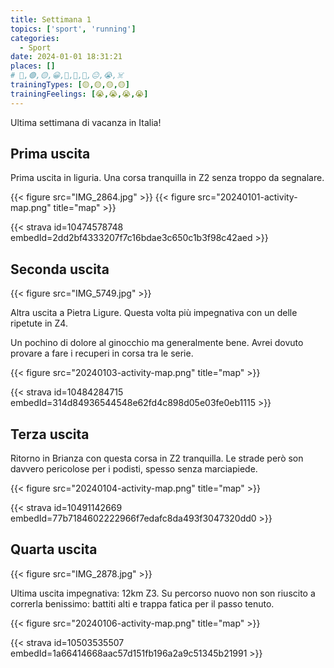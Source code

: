 ```yaml
---
title: Settimana 1
topics: ['sport', 'running']
categories:
  - Sport
date: 2024-01-01 18:31:21
places: []
# 🔴,🟢,🟡,😀,🙁,🫤,🙂,😐,😭,☠️
trainingTypes: [🟡,🟡,🟡,🟡]
trainingFeelings: [😭,😭,😭,😭]
---
```

Ultima settimana di vacanza in Italia!
<!--more--> 

## Prima uscita

Prima uscita in liguria. Una corsa tranquilla in Z2 senza troppo da segnalare.

{{< figure src="IMG_2864.jpg" >}}
{{< figure src="20240101-activity-map.png" title="map" >}}

{{< strava id=10474578748 embedId=2dd2bf4333207f7c16bdae3c650c1b3f98c42aed >}}

## Seconda uscita

{{< figure src="IMG_5749.jpg" >}}

Altra uscita a Pietra Ligure. Questa volta più impegnativa con un delle ripetute in Z4. 

Un pochino di dolore al ginocchio ma generalmente bene. Avrei dovuto provare a fare i recuperi in corsa tra le serie.

{{< figure src="20240103-activity-map.png" title="map" >}}

{{< strava id=10484284715 embedId=314d84936544548e62fd4c898d05e03fe0eb1115 >}}

## Terza uscita

Ritorno in Brianza con questa corsa in Z2 tranquilla. Le strade però son davvero pericolose per i podisti, spesso senza marciapiede.

{{< figure src="20240104-activity-map.png" title="map" >}}

{{< strava id=10491142669 embedId=77b7184602222966f7edafc8da493f3047320dd0 >}}

## Quarta uscita

{{< figure src="IMG_2878.jpg" >}}

Ultima uscita impegnativa: 12km Z3. Su percorso nuovo non son riuscito a correrla benissimo: battiti alti e trappa fatica per il passo tenuto.

{{< figure src="20240106-activity-map.png" title="map" >}}

{{< strava id=10503535507 embedId=1a66414668aac57d151fb196a2a9c51345b21991 >}}
